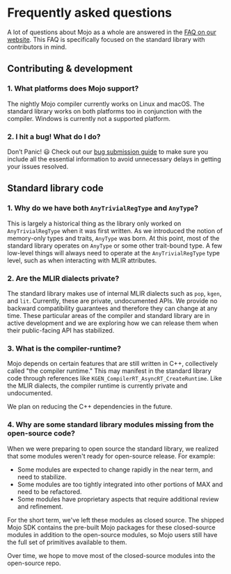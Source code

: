# Frequently asked questions

A lot of questions about Mojo as a whole are answered in the
[FAQ on our website](https://docs.modular.com/mojo/faq).
This FAQ is specifically focused on the standard library with contributors
in mind.

## Contributing & development

### 1. What platforms does Mojo support?

The nightly Mojo compiler currently works on Linux and macOS. The standard
library works on both platforms too in conjunction with the compiler. Windows is
currently not a supported platform.

### 2. I hit a bug! What do I do?

Don’t Panic! 😃 Check out our
[bug submission guide](../../CONTRIBUTING.md#submitting-bugs) to make sure you
include all the essential information to avoid unnecessary delays in getting
your issues resolved.

## Standard library code

### 1. Why do we have both `AnyTrivialRegType` and `AnyType`?

This is largely a historical thing as the library only worked on `AnyTrivialRegType`
when it was first written. As we introduced the notion of memory-only types and
traits, `AnyType` was born. At this point, most of the standard library operates
on `AnyType` or some other trait-bound type. A few low-level things will always
need to operate at the `AnyTrivialRegType` type level, such as when interacting
with MLIR attributes.

### 2. Are the MLIR dialects private?

The standard library makes use of internal MLIR dialects such as `pop`, `kgen`,
and `lit`.  Currently, these are private, undocumented APIs.  We provide
no backward compatibility guarantees and therefore they can change at any time.
These particular areas of the compiler and standard library are in active
development and we are exploring how we can release them when their
public-facing API has stabilized.

### 3. What is the compiler-runtime?

Mojo depends on certain features that are still written in C++, collectively
called "the compiler runtime." This may manifest in the standard library code
through references like `KGEN_CompilerRT_AsyncRT_CreateRuntime`. Like the MLIR
dialects, the compiler runtime is currently private and undocumented.

We plan on reducing the C++ dependencies in the future.

### 4. Why are some standard library modules missing from the open-source code?

When we were preparing to open source the standard library, we realized that
some modules weren't ready for open-source release. For example:

- Some modules are expected to change rapidly in the near term, and need to
  stabilize.
- Some modules are too tightly integrated into other portions of MAX and need to
  be refactored.
- Some modules have proprietary aspects that require additional review and
  refinement.

For the short term, we've left these modules as closed source. The shipped
Mojo SDK contains the pre-built Mojo packages for these closed-source modules
in addition to the open-source modules, so Mojo users still have the full
set of primitives available to them.

Over time, we hope to move most of the closed-source modules into the
open-source repo.
